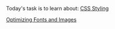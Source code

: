 Today's task is to learn about:
[CSS Styling](https://nextjs.org/learn/dashboard-app/css-styling)

[Optimizing Fonts and Images](https://nextjs.org/learn/dashboard-app/optimizing-fonts-images)